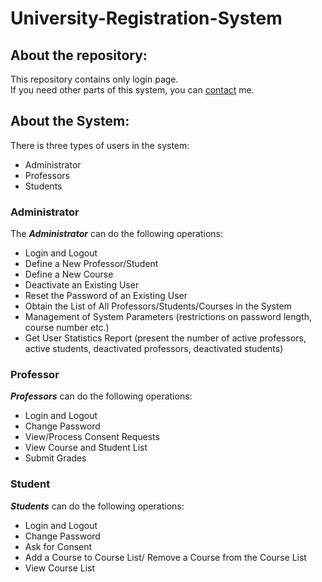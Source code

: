 # University-Registration-System

## About the repository:
This repository contains only login page.   
If you need other parts of this system, you can [contact](mailto:canturkkemin@hotmail.com) me. 


## About the System:
There is three types of users in the system:  
* Administrator  
* Professors  
* Students  
  
### Administrator   
The  **_Administrator_** can do the following operations:  
* Login and Logout  
* Define a New Professor/Student
* Define a New Course  
* Deactivate an Existing User
* Reset the Password of an Existing User 
* Obtain the List of All Professors/Students/Courses in the System  
* Management of System Parameters (restrictions on password length, course number etc.)   
* Get User Statistics Report (present the number of active professors, active students,
deactivated professors, deactivated students)

### Professor  
**_Professors_** can do the following operations:
* Login and Logout
* Change Password 
* View/Process Consent Requests
* View Course and Student List 
* Submit Grades 


### Student 
**_Students_** can do the following operations:
* Login and Logout
* Change Password 
* Ask for Consent 
* Add a Course to Course List/ Remove a Course from the Course List 
* View Course List 

 

